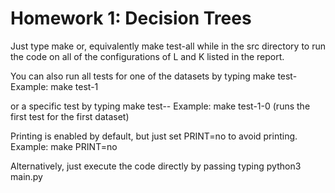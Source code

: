 # Homework 1: Decision Trees

Just type
	make
or, equivalently
	make test-all
while in the src directory to run the code on all of the configurations of L and K
listed in the report. 

You can also run all tests for one of the datasets by typing
	make test-<dataset number>
Example:
	make test-1

or a specific test by typing
	make test-<dataset number>-<config number>
Example:
	make test-1-0
(runs the first test for the first dataset)

Printing is enabled by default, but just set PRINT=no to avoid printing.
Example:
	make PRINT=no

Alternatively, just execute the code directly by passing typing
	python3 main.py <L> <K> <training-set> <validation-set> <test-set> <to-print>
